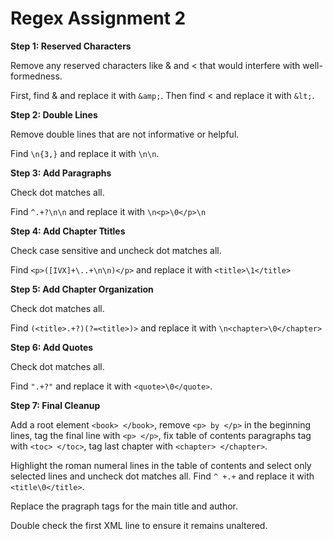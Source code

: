 # Regex Assignment 2

**Step 1: Reserved Characters**

Remove any reserved characters like & and < that would interfere with well-formedness.

First, find & and replace it with `&amp;`. Then find < and replace it with `&lt;`.

**Step 2: Double Lines**

Remove double lines that are not informative or helpful.

Find `\n{3,}` and replace it with `\n\n`.

**Step 3: Add Paragraphs**

Check dot matches all.

Find `^.+?\n\n` and replace it with `\n<p>\0</p>\n`

**Step 4: Add Chapter Ttitles**

Check case sensitive and uncheck dot matches all.

Find `<p>([IVX]+\..+\n\n)</p>` and replace it with `<title>\1</title>`

**Step 5: Add Chapter Organization**

Check dot matches all.

Find `(<title>.+?)(?=<title>)>` and replace it with `\n<chapter>\0</chapter>`

**Step 6: Add Quotes**

Check dot matches all.

Find `".+?"` and replace it with `<quote>\0</quote>`.

**Step 7: Final Cleanup**

Add a root element `<book> </book>`, remove `<p> by </p>` in the beginning lines, tag the final line with `<p> </p>`, 
fix table of contents paragraphs tag with `<toc> </toc>`, tag last chapter with `<chapter> </chapter>`.

Highlight the roman numeral lines in the table of contents and select only selected lines and uncheck dot matches all. 
Find `^ +.+` and replace it with `<title\0</title>`.

Replace the pragraph tags for the main title and author.

Double check the first XML line to ensure it remains unaltered.